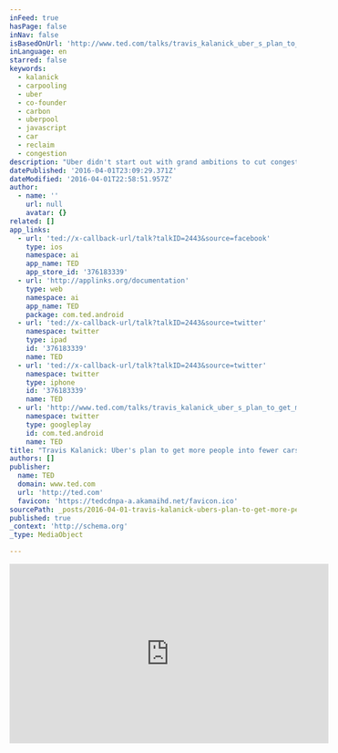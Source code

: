 ```yaml
---
inFeed: true
hasPage: false
inNav: false
isBasedOnUrl: 'http://www.ted.com/talks/travis_kalanick_uber_s_plan_to_get_more_people_into_fewer_cars#t-1039500'
inLanguage: en
starred: false
keywords:
  - kalanick
  - carpooling
  - uber
  - co-founder
  - carbon
  - uberpool
  - javascript
  - car
  - reclaim
  - congestion
description: "Uber didn't start out with grand ambitions to cut congestion and pollution. But as the company took off, co-founder Travis Kalanick wondered if there was a way to get people using Uber along the same routes to share rides, reducing costs and carbon footprint along the way."
datePublished: '2016-04-01T23:09:29.371Z'
dateModified: '2016-04-01T22:58:51.957Z'
author:
  - name: ''
    url: null
    avatar: {}
related: []
app_links:
  - url: 'ted://x-callback-url/talk?talkID=2443&source=facebook'
    type: ios
    namespace: ai
    app_name: TED
    app_store_id: '376183339'
  - url: 'http://applinks.org/documentation'
    type: web
    namespace: ai
    app_name: TED
    package: com.ted.android
  - url: 'ted://x-callback-url/talk?talkID=2443&source=twitter'
    namespace: twitter
    type: ipad
    id: '376183339'
    name: TED
  - url: 'ted://x-callback-url/talk?talkID=2443&source=twitter'
    namespace: twitter
    type: iphone
    id: '376183339'
    name: TED
  - url: 'http://www.ted.com/talks/travis_kalanick_uber_s_plan_to_get_more_people_into_fewer_cars'
    namespace: twitter
    type: googleplay
    id: com.ted.android
    name: TED
title: "Travis Kalanick: Uber's plan to get more people into fewer cars"
authors: []
publisher:
  name: TED
  domain: www.ted.com
  url: 'http://ted.com'
  favicon: 'https://tedcdnpa-a.akamaihd.net/favicon.ico'
sourcePath: _posts/2016-04-01-travis-kalanick-ubers-plan-to-get-more-people-into-fewer-c.md
published: true
_context: 'http://schema.org'
_type: MediaObject

---
```

<iframe src="http://cdn.embedly.com/widgets/media.html?src=https%3A%2F%2Fembed-ssl.ted.com%2Ftalks%2Ftravis_kalanick_uber_s_plan_to_get_more_people_into_fewer_cars.html&amp;url=http%3A%2F%2Fwww.ted.com%2Ftalks%2Ftravis_kalanick_uber_s_plan_to_get_more_people_into_fewer_cars&amp;image=http%3A%2F%2Ftedcdnpe-a.akamaihd.net%2Fimages%2Fted%2F1901b990bd359dae444303c1ce6f139ed1a0f1b0_240x180.jpg%3Flang%3Den&amp;key=b7d04c9b404c499eba89ee7072e1c4f7&amp;type=text%2Fhtml&amp;schema=ted" width="560" height="315" scrolling="no" frameborder="0" allowfullscreen="allowfullscreen" style=""></iframe>